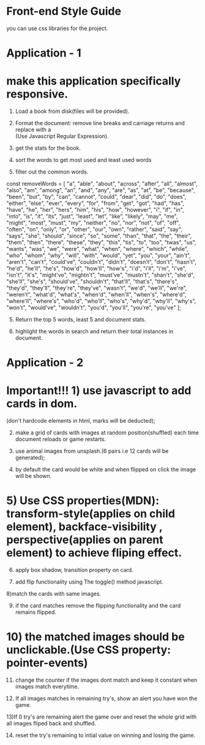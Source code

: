 # Front-end Style Guide

 you can use css libraries for the project.


# Application - 1


# make this application specifically responsive.

1) Load a book from disk(files will be provided).


2) Format the document: remove line breaks and carriage returns and replace with a <br>(Use Javascript Regular Expression).


3) get the stats for the book.

4) sort the words to get most used and least used words

5) filter out the common words.

const removeWords = [
    "a", "able", "about", "across", "after", "all", "almost", "also", "am", "among", "an", "and", "any", "are", "as", "at", "be", "because", "been", "but", "by", "can", "cannot", "could", "dear", "did", "do", "does", "either", "else", "ever", "every", "for", "from", "get", "got", "had", "has", "have", "he", "her", "hers", "him", "his", "how", "however", "i", "if", "in", "into", "is", "it", "its", "just", "least", "let", "like", "likely", "may", "me", "might", "most", "must", "my", "neither", "no", "nor", "not", "of", "off", "often", "on", "only", "or", "other", "our", "own", "rather", "said", "say", "says", "she", "should", "since", "so", "some", "than", "that", "the", "their", "them", "then", "there", "these", "they", "this", "tis", "to", "too", "twas", "us", "wants", "was", "we", "were", "what", "when", "where", "which", "while", "who", "whom", "why", "will", "with", "would", "yet", "you", "your", "ain't", "aren't", "can't", "could've", "couldn't", "didn't", "doesn't", "don't", "hasn't", "he'd", "he'll", "he's", "how'd", "how'll", "how's", "i'd", "i'll", "i'm", "i've", "isn't", "it's", "might've", "mightn't", "must've", "mustn't", "shan't", "she'd", "she'll", "she's", "should've", "shouldn't", "that'll", "that's", "there's", "they'd", "they'll", "they're", "they've", "wasn't", "we'd", "we'll", "we're", "weren't", "what'd", "what's", "when'd", "when'll", "when's", "where'd", "where'll", "where's", "who'd", "who'll", "who's", "why'd", "why'll", "why's", "won't", "would've", "wouldn't", "you'd", "you'll", "you're", "you've"
    ];


 5)   Return the top 5 words, least 5 and  document stats.

 6)  highlight the words in search and    return their total instances in document.



# Application - 2



# Important!!! 1) use javascript to add cards in dom.
(don't hardcode elements in html, marks will be deducted);

2) make a grid of cards with images at random position(shuffled) each time document reloads or game restarts.

3) use animal images from unsplash.(6 pairs i.e 12 cards will be generated);

4) by default the card would be white and when flipped on click the image will be shown.

# 5) Use CSS properties(MDN): transform-style(applies on child element), backface-visibility , perspective(applies on parent element) to achieve fliping effect.

6) apply box shadow, transition  property on card.

7) add flip functionality using The toggle() method javascript.


8)match the cards with same images.


9) if the card matches remove the flipping functionality and the card remains flipped.

# 10) the matched images should be unclickable.(Use CSS property:  pointer-events)


11) change the counter if the images dont match and keep it constant when images match everytime.

12) If all images matches in remaining try's, show an alert you have won the game.

13)If 0 try's are remaining alert the game over and reset the whole grid with all images fliped back and shuffled.

14) reset the try's remaining to intial value on winning and losing the game.


